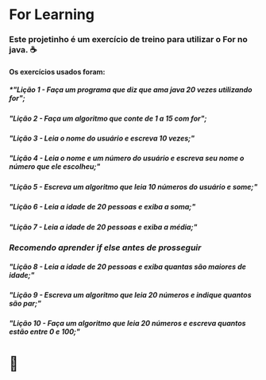 # For Learning

### Este projetinho é um exercício de treino para utilizar o For no java. :coffee:

#### Os exercícios usados foram:

##### *"Lição 1 - Faça um programa que diz que ama java 20 vezes utilizando for"; 
##### *"Lição 2 - Faça um algoritmo que conte de 1 a 15 com for";*
##### *"Lição 3 - Leia o nome do usuário e escreva 10 vezes;"*
##### *"Lição 4 - Leia o nome e um número do usuário e escreva seu nome o número que ele escolheu;"*
##### *"Lição 5 - Escreva um algoritmo que leia 10 números do usuário e some;"*
##### *"Lição 6 - Leia a idade de 20 pessoas e exiba a soma;"*
##### *"Lição 7 - Leia a idade de 20 pessoas e exiba a média;"*
### *Recomendo aprender if else antes de prosseguir*
##### *"Lição 8 - Leia a idade de 20 pessoas e exiba quantas são maiores de idade;"*
##### *"Lição 9 - Escreva um algoritmo que leia 20 números e indique quantos são par;"*
##### *"Lição 10 - Faça um algoritmo que leia 20 números e escreva quantos estão entre 0 e 100;"*


# :book: 
